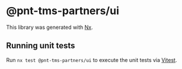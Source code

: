 # @pnt-tms-partners/ui

This library was generated with [Nx](https://nx.dev).

## Running unit tests

Run `nx test @pnt-tms-partners/ui` to execute the unit tests via [Vitest](https://vitest.dev/).
